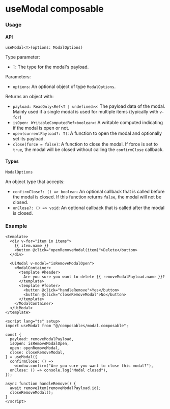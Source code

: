 # useModal composable

### Usage

#### API

`useModal<T>(options: ModalOptions)`

Type parameter:

- `T`: The type for the modal's payload.

Parameters:

- `options`: An optional object of type `ModalOptions`.

Returns an object with:

- `payload: ReadOnly<Ref<T | undefined>>`: The payload data of the modal. Mainly used if a single modal is used for
  multiple items (typically with `v-for`)
- `isOpen: WritableComputedRef<boolean>`: A writable computed indicating if the modal is open or not.
- `open(currentPayload?: T)`: A function to open the modal and optionally set its payload.
- `close(force = false)`: A function to close the modal. If force is set to `true`, the modal will be closed without
  calling the `confirmClose` callback.

#### Types

`ModalOptions`

An object type that accepts:

- `confirmClose?: () => boolean`: An optional callback that is called before the modal is closed. If this function
  returns `false`, the modal will not be closed.
- `onClose?: () => void`: An optional callback that is called after the modal is closed.

### Example

```vue
<template>
  <div v-for="item in items">
    {{ item.name }}
    <button @click="openRemoveModal(item)">Delete</button>
  </div>

  <UiModal v-model="isRemoveModalOpen">
    <ModalContainer>
      <template #header>
        Are you sure you want to delete {{ removeModalPayload.name }}?
      </template>
      <template #footer>
        <button @click="handleRemove">Yes</button>
        <button @click="closeRemoveModal">No</button>
      </template>
    </ModalContainer>
  </UiModal>
</template>

<script lang="ts" setup>
import useModal from "@/composables/modal.composable";

const {
  payload: removeModalPayload,
  isOpen: isRemoveModalOpen,
  open: openRemoveModal,
  close: closeRemoveModal,
} = useModal({
  confirmClose: () =>
    window.confirm("Are you sure you want to close this modal?"),
  onClose: () => console.log("Modal closed"),
});

async function handleRemove() {
  await removeItem(removeModalPayload.id);
  closeRemoveModal();
}
</script>
```

